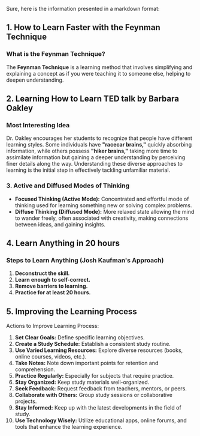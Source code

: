Sure, here is the information presented in a markdown format:

## 1. How to Learn Faster with the Feynman Technique

### What is the Feynman Technique?
The **Feynman Technique** is a learning method that involves simplifying and explaining a concept as if you were teaching it to someone else, helping to deepen understanding.

## 2. Learning How to Learn TED talk by Barbara Oakley

### Most Interesting Idea
Dr. Oakley encourages her students to recognize that people have different learning styles. Some individuals have **"racecar brains,"** quickly absorbing information, while others possess **"hiker brains,"** taking more time to assimilate information but gaining a deeper understanding by perceiving finer details along the way. Understanding these diverse approaches to learning is the initial step in effectively tackling unfamiliar material.

### 3. Active and Diffused Modes of Thinking
- **Focused Thinking (Active Mode):** Concentrated and effortful mode of thinking used for learning something new or solving complex problems.
- **Diffuse Thinking (Diffused Mode):** More relaxed state allowing the mind to wander freely, often associated with creativity, making connections between ideas, and gaining insights.

## 4. Learn Anything in 20 hours

### Steps to Learn Anything (Josh Kaufman's Approach)
1. **Deconstruct the skill.**
2. **Learn enough to self-correct.**
3. **Remove barriers to learning.**
4. **Practice for at least 20 hours.**

## 5. Improving the Learning Process

Actions to Improve Learning Process:

1. **Set Clear Goals:** Define specific learning objectives.
2. **Create a Study Schedule:** Establish a consistent study routine.
3. **Use Varied Learning Resources:** Explore diverse resources (books, online courses, videos, etc.).
4. **Take Notes:** Note down important points for retention and comprehension.
5. **Practice Regularly:** Especially for subjects that require practice.
6. **Stay Organized:** Keep study materials well-organized.
7. **Seek Feedback:** Request feedback from teachers, mentors, or peers.
8. **Collaborate with Others:** Group study sessions or collaborative projects.
9. **Stay Informed:** Keep up with the latest developments in the field of study.
10. **Use Technology Wisely:** Utilize educational apps, online forums, and tools that enhance the learning experience.
